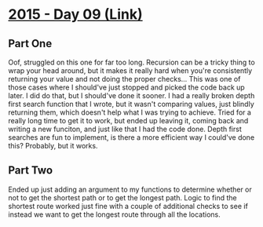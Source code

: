 # [2015 - Day 09 (Link)](https://adventofcode.com/2015/day/9)

## Part One
Oof, struggled on this one for far too long. Recursion can be a tricky thing to wrap your head around, but it makes it really hard when you're consistently returning your value and not doing the proper checks... This was one of those cases where I should've just stopped and picked the code back up later. I did do that, but I should've done it sooner. I had a really broken depth first search function that I wrote, but it wasn't comparing values, just blindly returning them, which doesn't help what I was trying to achieve. Tried for a really long time to get it to work, but ended up leaving it, coming back and writing a new funciton, and just like that I had the code done. Depth first searches are fun to implement, is there a more efficient way I could've done this? Probably, but it works.

## Part Two
Ended up just adding an argument to my functions to determine whether or not to get the shortest path or to get the longest path. Logic to find the shortest route worked just fine with a couple of additional checks to see if instead we want to get the longest route through all the locations.